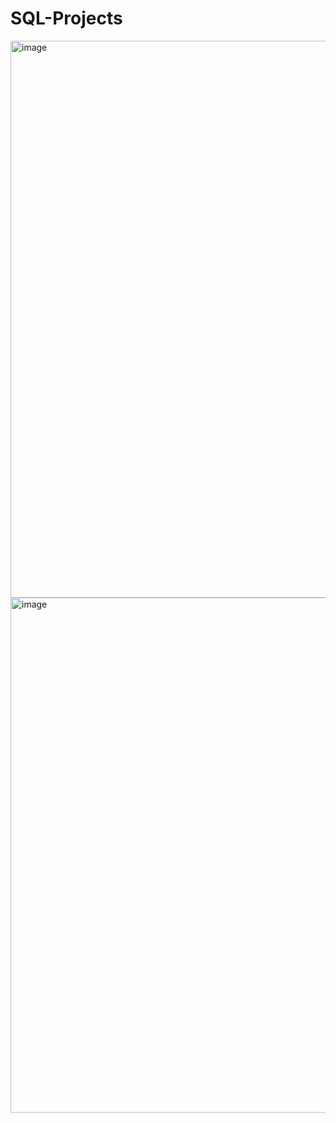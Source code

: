 # SQL-Projects
<img width="891" alt="image" src="https://github.com/AlessandroMacabu/SQL-Projects/assets/132486411/995b81c9-590b-4eeb-becf-b22a3d68a36c">
<img width="824" alt="image" src="https://github.com/AlessandroMacabu/SQL-Projects/assets/132486411/b563b4be-f107-4233-bcfb-0c6f246a0b54">

